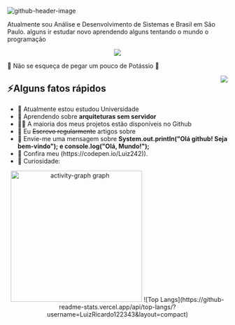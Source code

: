 
![github-header-image](https://github.com/user-attachments/assets/2eb42fe2-89fb-405e-b2f9-7a983e14819c)



<p>Atualmente sou Análise e Desenvolvimento de Sistemas e Brasil em São Paulo. alguns ir estudar novo aprendendo alguns tentando o mundo o programação</p>

<p align="center">
  <a href="https://go-skill-icons.vercel.app/">
    <img src="https://go-skill-icons.vercel.app/api/icons?i=git,arduino,bootstrap,canva,chrome,css,discord,github,git,githubpages,html,java,javascript,linux,linkedin,netlify,nodejs,php,platformio,popos,powerpoint,python,vscode,sqlserver" />
  </a>
</p>


<p>🍌 Não se esqueça de pegar um pouco de Potássio 🍌</p>
<img align="right" src="https://media1.giphy.com/media/13HgwGsXF0aiGY/giphy.gif" />
<h2>⚡️Alguns fatos rápidos</h2>
<ul>
<li>🔭 Atualmente estou estudou Universidade  </li>
<li>🧐 Aprendendo sobre <strong>arquiteturas sem servidor</strong>
<li>👨‍💻 A maioria dos meus projetos estão disponíveis no Github</li>
<li>📝 Eu <del>Escrevo regularmente</del> artigos sobre</li>
<li>💬 Envie-me uma mensagem sobre <strong>System.out.println("Olá github! Seja bem-vindo"); e console.log("Olá, Mundo!");
</strong></li>
<li>📙 Confira meu (https://codepen.io/Luiz242)).


<li>🎉 Curiosidade: </li>
</ul>
<div align="center">
  
  <img src="https://github-readme-activity-graph.vercel.app/graph?username=LuizRicardo122343&radius=16&theme=gruvbox&area=true&order=5&hide_title=false&hide_border=true" height="300" alt="activity-graph graph"/>
![Top Langs](https://github-readme-stats.vercel.app/api/top-langs/?username=LuizRicardo122343&layout=compact)</div>
